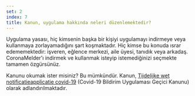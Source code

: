 ```yaml
---
set: 2
index: 7
title: Kanun, uygulama hakkında neleri düzenlemektedir?
---
```

Uygulama yasası, hiç kimsenin başka bir kişiyi uygulamayı indirmeye veya kullanmaya zorlayamadığını şart koşmaktadır. Hiç kimse bu konuda ısrar edememektedir: işveren, eğlence merkezi, aile üyesi, tanıdık veya arkadaş. CoronaMelder'ı indirmek ve kullanmak isteyip istemediğinizi seçmekte tamamen özgürsünüz.

Kanunu okumak ister misiniz? Bu mümkündür. Kanun, [Tijdelijke wet notificatieapplicatie covid-19](https://wetten.overheid.nl/jci1.3:c:BWBR0044194&z=2020-10-10&g=2020-10-10) (Covid-19 Bildirim Uygulaması Geçici Kanunu) olarak adlandırılmaktadır.
